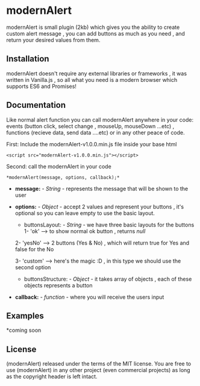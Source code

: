 # modernAlert
modernAlert is small plugin (2kb) which gives you the ability to create custom alert message , you can add buttons as much as you need , and return your desired values from them.

## Installation
modernAlert doesn't require any external libraries or frameworks , it was written in Vanilla.js , so all what you need is a modern 
browser which supports ES6 and Promises!

## Documentation

Like normal alert function you can call modernAlert anywhere in your code: events (button click, select change , mouseUp, mouseDown
...etc) , functions (recieve data, send data ....etc) or in any other peace of code.

First: Include the modernAlert-v1.0.0.min.js file inside your base html

```
<script src="modernAlert-v1.0.0.min.js"></script>
```

Second: call the modernAlert in your code

```
*modernAlert(message, options, callback);*
```
* **message:** - *String* - represents the message that will be shown to the user

* **options:** - *Object* - accept 2 values and represent your buttons , it's optional so you can leave empty to use the basic 
               layout.
  * buttonsLayout: - *String* - we have three basic layouts for the buttons 
  1- 'ok' --> to show normal ok button , returns *null*
  
  2- 'yesNo' --> 2 buttons (Yes & No) , which will return true for Yes and false for the No
  
  3- 'custom' --> here's the magic :D , in this type we should use the second option
  
  * buttonsStructure: - *Object* - it takes array of objects , each of these objects represents a button

* **callback:** - *function* - where you will receive the users input

## Examples
*coming soon

## License
(modernAlert) released under the terms of the MIT license.
You are free to use (modernAlert) in any other project (even commercial projects) as long as the copyright header is left intact. 
